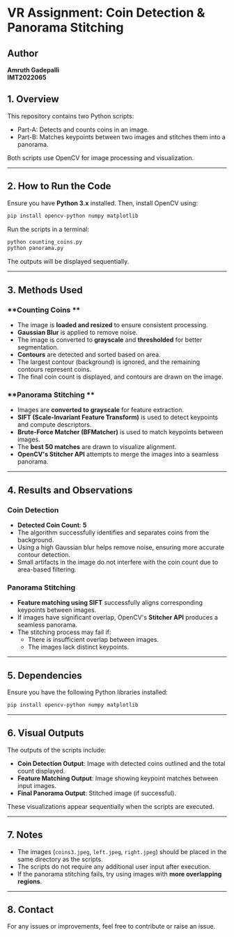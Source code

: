 # VR Assignment: Coin Detection & Panorama Stitching

## Author

**Amruth Gadepalli**\
**IMT2022065**


## **1. Overview**

This repository contains two Python scripts:

- Part-A: Detects and counts coins in an image.
- Part-B: Matches keypoints between two images and stitches them into a panorama.

Both scripts use OpenCV for image processing and visualization.

---

## **2. How to Run the Code**

Ensure you have **Python 3.x** installed. Then, install OpenCV using:

```sh
pip install opencv-python numpy matplotlib
```

Run the scripts in a terminal:

```sh
python counting_coins.py
python panorama.py
```

The outputs will be displayed sequentially.

---

## **3. Methods Used**

### **Counting Coins **

- The image is **loaded and resized** to ensure consistent processing.
- **Gaussian Blur** is applied to remove noise.
- The image is converted to **grayscale** and **thresholded** for better segmentation.
- **Contours** are detected and sorted based on area.
- The largest contour (background) is ignored, and the remaining contours represent coins.
- The final coin count is displayed, and contours are drawn on the image.

### **Panorama Stitching **

- Images are **converted to grayscale** for feature extraction.
- **SIFT (Scale-Invariant Feature Transform)** is used to detect keypoints and compute descriptors.
- **Brute-Force Matcher (BFMatcher)** is used to match keypoints between images.
- The **best 50 matches** are drawn to visualize alignment.
- **OpenCV's Stitcher API** attempts to merge the images into a seamless panorama.

---

## **4. Results and Observations**

### **Coin Detection**

- **Detected Coin Count**: **5**
- The algorithm successfully identifies and separates coins from the background.
- Using a high Gaussian blur helps remove noise, ensuring more accurate contour detection.
- Small artifacts in the image do not interfere with the coin count due to area-based filtering.

### **Panorama Stitching**

- **Feature matching using SIFT** successfully aligns corresponding keypoints between images.
- If images have significant overlap, OpenCV's **Stitcher API** produces a seamless panorama.
- The stitching process may fail if:
  - There is insufficient overlap between images.
  - The images lack distinct keypoints.

---

## **5. Dependencies**

Ensure you have the following Python libraries installed:

```sh
pip install opencv-python numpy matplotlib
```

---

## **6. Visual Outputs**

The outputs of the scripts include:

- **Coin Detection Output**: Image with detected coins outlined and the total count displayed.
- **Feature Matching Output**: Image showing keypoint matches between input images.
- **Final Panorama Output**: Stitched image (if successful).

These visualizations appear sequentially when the scripts are executed.

---

## **7. Notes**

- The images (`coins3.jpeg`, `left.jpeg`, `right.jpeg`) should be placed in the same directory as the scripts.
- The scripts do not require any additional user input after execution.
- If the panorama stitching fails, try using images with **more overlapping regions**.

---

## **8. Contact**

For any issues or improvements, feel free to contribute or raise an issue.



